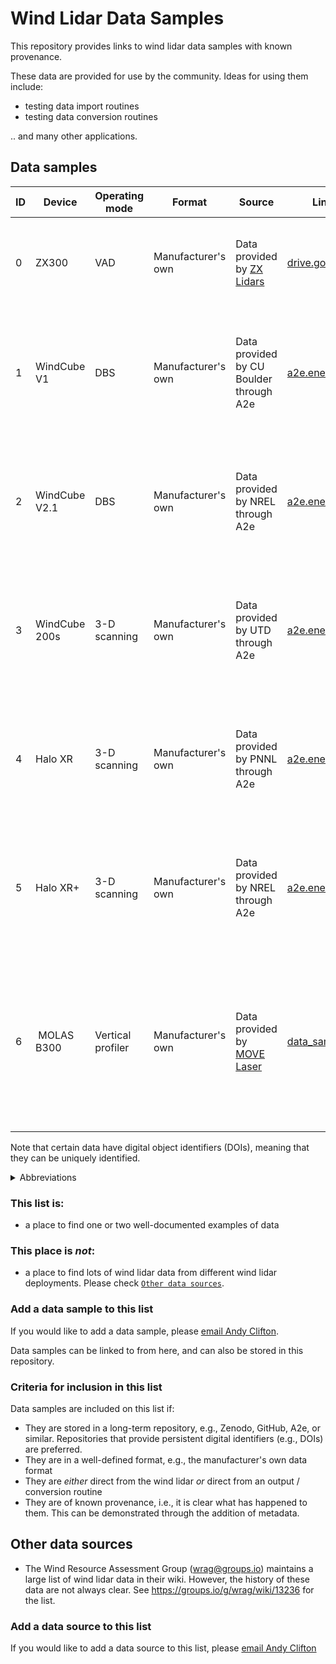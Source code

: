 # Wind Lidar Data Samples

This repository provides links to wind lidar data samples with known provenance.

These data are provided for use by the community. Ideas for using them include:

- testing data import routines
- testing data conversion routines

.. and many other applications.

## Data samples

| ID  | Device        | Operating mode | Format             | Source                                                  | Link to data                                                                                 | Description                                                                                      | License                                                           |
| --- | ------------- | -------------- | ------------------ | ------------------------------------------------------- | -------------------------------------------------------------------------------------------- | ------------------------------------------------------------------------------------------------ | ----------------------------------------------------------------- |
| 0   | ZX300         | VAD            | Manufacturer's own | Data provided by [ZX Lidars](https://www.zxlidars.com/) | [drive.google.com](https://drive.google.com/drive/folders/1Ji7zaT7CWh9GXMvuC7MeJ48VsPws_9PP) | Data are direct from the wind lidar and have not been modified.                                  | [no license provided](none)                                       |
| 1   | WindCube V1   | DBS            | Manufacturer's own | Data provided by CU Boulder through A2e                 | [a2e.energy.gov](https://a2e.energy.gov/ds/awaken/sa2.lidar.z03.00)                          | According to the metadata, data files are direct from the wind lidar and have not been modified. | [CC0 Public DomLinkin Dedication](https://a2e.energy.gov/license) |
| 2   | WindCube V2.1 | DBS            | Manufacturer's own | Data provided by NREL through A2e                       | [a2e.energy.gov](https://a2e.energy.gov/ds/awaken/sb.lidar.z01.00)                           | According to the metadata, data files are direct from the wind lidar and have not been modified. | [CC0 Public DomLinkin Dedication](https://a2e.energy.gov/license) |
| 3   | WindCube 200s | 3-D scanning   | Manufacturer's own | Data provided by UTD through A2e                        | [a2e.energy.gov](https://a2e.energy.gov/ds/awaken/sc1.lidar.z02.00)                          | According to the metadata, data files are direct from the wind lidar and have not been modified. | [CC0 Public DomLinkin Dedication](https://a2e.energy.gov/license) |
| 4   | Halo XR       | 3-D scanning   | Manufacturer's own | Data provided by PNNL through A2e                       | [a2e.energy.gov](https://a2e.energy.gov/ds/awaken/sa5.lidar.z01.00)                          | According to the metadata, data files are direct from the wind lidar and have not been modified. | [CC0 Public DomLinkin Dedication](https://a2e.energy.gov/license) |
| 5   | Halo XR+      | 3-D scanning   | Manufacturer's own | Data provided by NREL through A2e                       | [a2e.energy.gov](https://a2e.energy.gov/ds/awaken/rt1.lidar.z02.00)                          | According to the metadata, data files are direct from the wind lidar and have not been modified. | [CC0 Public DomLinkin Dedication](https://a2e.energy.gov/license) |
| 6   | MOLAS B300    | Vertical profiler | Manufacturer's own | Data provided by [MOVE Laser](http://en.movelaser.com/) | [data_samples/MOLAS/](data_samples/MOLAS) | Data are direct from the wind lidar and have not been modified. Please see the README file in that directory for more information. | [CC0 No Rights Reserved](https://creativecommons.org/public-domain/cc0/)

Note that certain data have digital object identifiers (DOIs), meaning that they can be uniquely identified.

<details>
<summary>Abbreviations</summary>

- A2e: Atmosphere to Electrons
- CU Boulder: University of Colorado Boulder
- DBS: Doppler Beam Swinging
- NREL: National Renewable Energy Laboratory
- PNNL: Pacific Northwest National Laboratory
- UTD: University of Texas, Dallas
- VAD: Velocity Azimuth Display

</details>

### This list is:
- a place to find one or two well-documented examples of data

### This place is _not_:
- a place to find lots of wind lidar data from different wind lidar deployments. Please check [```Other data sources```](#other-data-sources).

### Add a data sample to this list

If you would like to add a data sample, please [email Andy Clifton](mailto:andy.clifton@enerlace.de).

Data samples can be linked to from here, and can also be stored in this repository.

### Criteria for inclusion in this list

Data samples are included on this list if:

- They are stored in a long-term repository, e.g., Zenodo, GitHub, A2e, or similar. Repositories that provide persistent digital identifiers (e.g., DOIs) are preferred.
- They are in a well-defined format, e.g., the manufacturer's own data format
- They are _either_ direct from the wind lidar _or_ direct from an output / conversion routine 
- They are of known provenance, i.e., it is clear what has happened to them. This can be demonstrated through the addition of metadata.

## Other data sources

- The Wind Resource Assessment Group ([wrag@groups.io](https://groups.io/g/wrag)) maintains a large list of wind lidar data in their wiki. However, the history of these data are not always clear. See https://groups.io/g/wrag/wiki/13236 for the list.

### Add a data source to this list

If you would like to add a data source to this list, please [email Andy Clifton](mailto:andy.clifton@enerlace.de)
